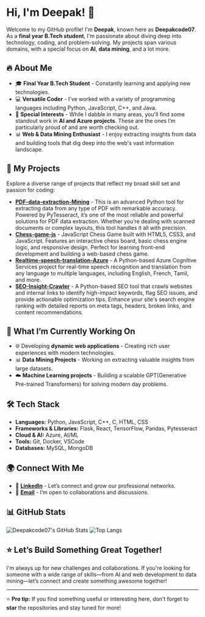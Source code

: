 # Hi, I'm Deepak! 👋

Welcome to my GitHub profile! I'm **Deepak**, known here as **Deepakcode07**. As a **final year B.Tech student**, I'm passionate about diving deep into technology, coding, and problem-solving. My projects span various domains, with a special focus on **AI**, **data mining**, and a lot more.

## 🔥 About Me

- 🎓 **Final Year B.Tech Student** - Constantly learning and applying new technologies.
- 💻 **Versatile Coder** - I've worked with a variety of programming languages including Python, JavaScript, C++, and Java.
- 🌟 **Special Interests** - While I dabble in many areas, you'll find some standout work in **AI and Azure projects**. These are the ones I’m particularly proud of and are worth checking out.
- 📊 **Web & Data Mining Enthusiast** - I enjoy extracting insights from data and building tools that dig deep into the web's vast information landscape.

## 🚀 My Projects

Explore a diverse range of projects that reflect my broad skill set and passion for coding:

- **[PDF-data-extraction-Mining](#)** - This is an advanced Python tool for extracting data from any type of PDF with remarkable accuracy. Powered by PyTesseract, it’s one of the most reliable and powerful solutions for PDF data extraction. Whether you’re dealing with scanned documents or complex layouts, this tool handles it all with precision.
- **[Chess-game-js](#)** - JavaScript Chess Game built with HTML5, CSS3, and JavaScript. Features an interactive chess board, basic chess engine logic, and responsive design. Perfect for learning front-end development and building a web-based chess game.
- **[Realtime-speech-translation-Azure](#)** - A Python-based Azure Cognitive Services project for real-time speech recognition and translation from any language to multiple languages, including English, French, Tamil, and more.
- **[SEO-Insight-Crawler](#)** - A Python-based SEO tool that crawls websites and internal links to identify high-impact keywords, flag SEO issues, and provide actionable optimization tips. Enhance your site's search engine ranking with detailed reports on meta tags, headers, broken links, and content recommendations.
## 🌱 What I’m Currently Working On

- 🌐 Developing **dynamic web applications** - Creating rich user experiences with modern technologies.
- 📊 **Data Mining Projects** - Working on extracting valuable insights from large datasets.
- ☁️ **Machine Learning projects** - Building a scalable GPT(Generative Pre-trained Transformers) for solving modern day problems.

## 🛠️ Tech Stack

- **Languages:** Python, JavaScript, C++, C, HTML, CSS
- **Frameworks & Libraries:** Flask, React, TensorFlow, Pandas, Pytesseract
- **Cloud & AI:** Azure, AI/ML
- **Tools:** Git, Docker, VSCode
- **Databases:** MySQL, MongoDB

## 🌍 Connect With Me

- 💼 **[LinkedIn](https://www.linkedin.com/in/deepak-kumar-das-3402022b1)** - Let’s connect and grow our professional networks.
- 📧 **[Email](mailto:deepakkumardas2205@gmail.com)** - I’m open to collaborations and discussions.

## 📊 GitHub Stats

![Deepakcode07's GitHub Stats](https://github-readme-stats.vercel.app/api?username=Deepakcode07&show_icons=true&theme=radical)
![Top Langs](https://github-readme-stats.vercel.app/api/top-langs/?username=Deepakcode07&layout=compact&theme=radical)

## ⭐️ Let’s Build Something Great Together!

I'm always up for new challenges and collaborations. If you're looking for someone with a wide range of skills—from AI and web development to data mining—let’s connect and create something awesome together!

---

⭐️ **Pro tip:** If you find something useful or interesting here, don’t forget to **star** the repositories and stay tuned for more!
